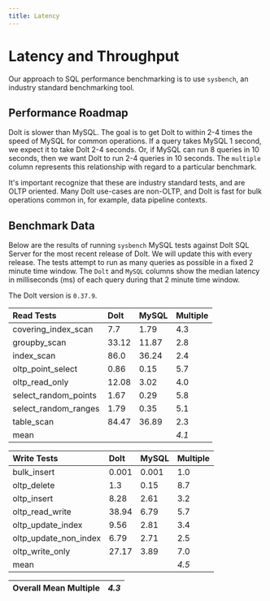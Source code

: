 ```yaml
---
title: Latency
---
```


# Latency and Throughput

Our approach to SQL performance benchmarking is to use `sysbench`, an
industry standard benchmarking tool.

## Performance Roadmap

Dolt is slower than MySQL. The goal is to get Dolt to within 2-4 times
the speed of MySQL for common operations. If a query takes MySQL 1
second, we expect it to take Dolt 2-4 seconds. Or, if MySQL can run 8
queries in 10 seconds, then we want Dolt to run 2-4 queries in 10
seconds. The `multiple` column represents this relationship with
regard to a particular benchmark.

It's important recognize that these are industry standard tests, and
are OLTP oriented. Many Dolt use-cases are non-OLTP, and Dolt is fast
for bulk operations common in, for example, data pipeline contexts.

## Benchmark Data

Below are the results of running `sysbench` MySQL tests against Dolt
SQL Server for the most recent release of Dolt. We will update this
with every release. The tests attempt to run as many queries as
possible in a fixed 2 minute time window. The `Dolt` and `MySQL`
columns show the median latency in milliseconds (ms) of each query 
during that 2 minute time window.

The Dolt version is `0.37.9`.

| Read Tests | Dolt | MySQL | Multiple |
| :--- | :--- | :--- | :--- |
| covering\_index\_scan | 7.7 | 1.79 | 4.3 |
| groupby\_scan | 33.12 | 11.87 | 2.8 |
| index\_scan | 86.0 | 36.24 | 2.4 |
| oltp\_point\_select | 0.86 | 0.15 | 5.7 |
| oltp\_read\_only | 12.08 | 3.02 | 4.0 |
| select\_random\_points | 1.67 | 0.29 | 5.8 |
| select\_random\_ranges | 1.79 | 0.35 | 5.1 |
| table\_scan | 84.47 | 36.89 | 2.3 |
| mean |  |  | _4.1_ |

| Write Tests | Dolt | MySQL | Multiple |
| :--- | :--- | :--- | :--- |
| bulk\_insert | 0.001 | 0.001 | 1.0 |
| oltp\_delete | 1.3 | 0.15 | 8.7 |
| oltp\_insert | 8.28 | 2.61 | 3.2 |
| oltp\_read\_write | 38.94 | 6.79 | 5.7 |
| oltp\_update\_index | 9.56 | 2.81 | 3.4 |
| oltp\_update\_non\_index | 6.79 | 2.71 | 2.5 |
| oltp\_write\_only | 27.17 | 3.89 | 7.0 |
| mean |  |  | _4.5_ |

| Overall Mean Multiple | _4.3_ |
| :--- | :--- |
<br/>
